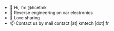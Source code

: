 - 👋 Hi, I’m @hcetmk
- 👀 Reverse engineering on car electronics
- 💞️ Love sharing
- 📫 Contact us by mail contact [at] kmtech [dot] fr

<!---
hcetmk stands for kmtech (reverse read)
--->
